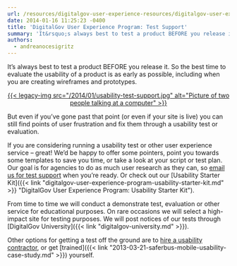 ```yaml
---
url: /resources/digitalgov-user-experience-resources/digitalgov-user-experience-program-test-support/
date: 2014-01-16 11:25:23 -0400
title: 'DigitalGov User Experience Program: Test Support'
summary: 'It&rsquo;s always best to test a product BEFORE you release it. So the best time to evaluate the usability of a product is as early as possible, including when you are creating wireframes and prototypes. But even if you&rsquo;ve gone past that point'
authors:
  - andreanocesigritz
---
```


It’s always best to test a product BEFORE you release it. So the best time to evaluate the usability of a product is as early as possible, including when you are creating wireframes and prototypes.

<p style="text-align: center">
  <a href="https://s3.amazonaws.com/digitalgov/_legacy-img/2014/01/usability-test-support.jpg">{{< legacy-img src="/2014/01/usability-test-support.jpg" alt="Picture of two people talking at a computer" >}}</a>
</p>

But even if you’ve gone past that point (or even if your site is live) you can still find points of user frustration and fix them through a usability test or evaluation.

If you are considering running a usability test or other user experience service &#8211; great! We&#8217;d be happy to offer some pointers, point you towards some templates to save you time, or take a look at your script or test plan. Our goal is for agencies to do as much user research as they can, so [email us for test support](mailto:govux@gsa.gov) when you&#8217;re ready. Or check out our [Usability Starter Kit]({{< link "digitalgov-user-experience-program-usability-starter-kit.md" >}} "DigitalGov User Experience Program: Usability Starter Kit").

From time to time we will conduct a demonstrate test, evaluation or other service for educational purposes. On rare occasions we will select a high-impact site for testing purposes.  We will post notices of our tests through [DigitalGov University]({{< link "digitalgov-university.md" >}}).

Other options for getting a test off the ground are to [hire a usability contractor](https://www.gsaadvantage.gov/advantage/s/search.do?q=0:2%22usability+testing%22&q=0:1%22usability+testing%22&db=1), or get [trained]({{< link "2013-03-21-saferbus-mobile-usability-case-study.md" >}}) yourself.